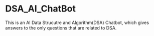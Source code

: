 # DSA_AI_ChatBot

This is an AI Data Strucutre and Algorithm(DSA) Chatbot, which gives answers to the only questions that are related to DSA.
